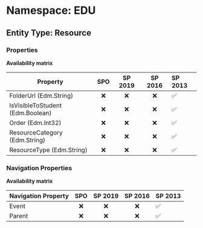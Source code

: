 # Namespace: EDU

## Entity Type: Resource

### Properties

**Availability matrix**

Property | SPO | SP 2019 | SP 2016 | SP 2013
----------|:---:|:-------:|:-------:|:-------
FolderUrl (Edm.String) | ❌ | ❌ | ❌ | ✅
IsVisibleToStudent (Edm.Boolean) | ❌ | ❌ | ❌ | ✅
Order (Edm.Int32) | ❌ | ❌ | ❌ | ✅
ResourceCategory (Edm.String) | ❌ | ❌ | ❌ | ✅
ResourceType (Edm.String) | ❌ | ❌ | ❌ | ✅

### Navigation Properties

**Availability matrix**

Navigation Property | SPO | SP 2019 | SP 2016 | SP 2013
----------|:---:|:-------:|:-------:|:-------
Event | ❌ | ❌ | ❌ | ✅
Parent | ❌ | ❌ | ❌ | ✅